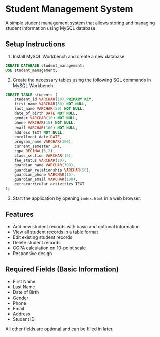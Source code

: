 # Student Management System

A simple student management system that allows storing and managing student information using MySQL database.

## Setup Instructions

1. Install MySQL Workbench and create a new database:
```sql
CREATE DATABASE student_management;
USE student_management;
```

2. Create the necessary tables using the following SQL commands in MySQL Workbench:
```sql
CREATE TABLE students (
    student_id VARCHAR(10) PRIMARY KEY,
    first_name VARCHAR(50) NOT NULL,
    last_name VARCHAR(50) NOT NULL,
    date_of_birth DATE NOT NULL,
    gender VARCHAR(10) NOT NULL,
    phone VARCHAR(15) NOT NULL,
    email VARCHAR(100) NOT NULL,
    address TEXT NOT NULL,
    enrollment_date DATE,
    program_name VARCHAR(100),
    current_semester INT,
    cgpa DECIMAL(3,2),
    class_section VARCHAR(10),
    fee_status VARCHAR(10),
    guardian_name VARCHAR(100),
    guardian_relationship VARCHAR(50),
    guardian_phone VARCHAR(15),
    guardian_email VARCHAR(100),
    extracurricular_activities TEXT
);
```

3. Start the application by opening `index.html` in a web browser.

## Features

- Add new student records with basic and optional information
- View all student records in a table format
- Edit existing student records
- Delete student records
- CGPA calculation on 10-point scale
- Responsive design

## Required Fields (Basic Information)
- First Name
- Last Name
- Date of Birth
- Gender
- Phone
- Email
- Address
- Student ID

All other fields are optional and can be filled in later.